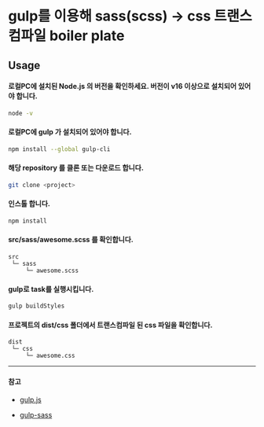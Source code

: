 # gulp를 이용해 sass(scss) -> css 트랜스컴파일 boiler plate

## Usage

#### 로컬PC에 설치된 Node.js 의 버전을 확인하세요. 버전이 v16 이상으로 설치되어 있어야 합니다.

```bash
node -v
```

#### 로컬PC에 gulp 가 설치되어 있어야 합니다.

```bash
npm install --global gulp-cli
```

#### 해당 repository 를 클론 또는 다운로드 합니다.

```bash
git clone <project>
```

#### 인스톨 합니다.

```bash
npm install
```

#### src/sass/awesome.scss 를 확인합니다.

```
src
 └─ sass
     └─ awesome.scss
```

#### gulp로 task를 실행시킵니다.

```bash
gulp buildStyles
```

#### 프로젝트의 dist/css 폴더에서 트랜스컴파일 된 css 파일을 확인합니다.

```
dist
 └─ css
     └─ awesome.css
```

---

#### 참고

- [gulp.js](https://gulpjs.com/docs/en/getting-started/quick-start)

- [gulp-sass](https://www.npmjs.com/package/gulp-sass)
